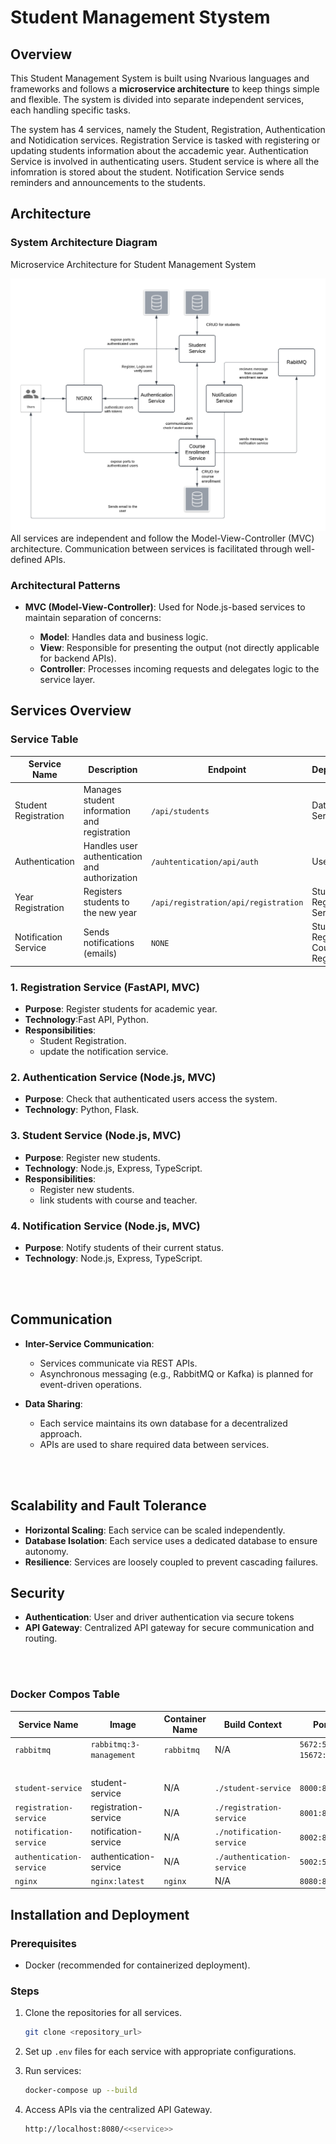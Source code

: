 # Student Management Stystem

## Overview

This Student Management System is built using Nvarious languages and frameworks and follows a **microservice architecture** to keep things simple and flexible. The system is divided into separate independent services, each handling specific tasks.

The system has 4 services, namely the Student, Registration, Authentication and Notidication services. Registration Service is tasked with registering or updating students information about the accademic year. Authentication Service is involved in authenticating users. Student service is where all the infomration is stored about the student. Notification Service sends reminders and announcements to the students.

## Architecture

### System Architecture Diagram

Microservice Architecture for Student Management System

![alt text](<Blank diagram (3).png>)
All services are independent and follow the Model-View-Controller (MVC) architecture. Communication between services is facilitated through well-defined APIs.

### Architectural Patterns

- **MVC (Model-View-Controller)**: Used for Node.js-based services to maintain separation of concerns:

  - **Model**: Handles data and business logic.
  - **View**: Responsible for presenting the output (not directly applicable for backend APIs).
  - **Controller**: Processes incoming requests and delegates logic to the service layer.

## Services Overview

### Service Table

| Service Name           | Description                                | Endpoint                  | Dependencies            |
|------------------------|--------------------------------------------|---------------------------|-------------------------|
| Student Registration    | Manages student information and registration | `/api/students`           | Database Service        |
| Authentication         | Handles user authentication and authorization | `/auhtentication/api/auth`               | User Service            |
| Year Registration     | Registers students to the new year      | `/api/registration/api/registration`            | Student Registration Service |
| Notification Service    | Sends notifications (emails)          | `NONE`      | Student Registration, Course Registration |

### 1. Registration Service (FastAPI, MVC)

- **Purpose**: Register students for academic year.
- **Technology**:Fast API, Python.
- **Responsibilities**:
  - Student Registration.
  - update the notification service.

### 2. Authentication Service (Node.js, MVC)

- **Purpose**: Check that authenticated users access the system.
- **Technology**: Python, Flask.

### 3. Student Service (Node.js, MVC)

- **Purpose**: Register new students.
- **Technology**: Node.js, Express, TypeScript.
- **Responsibilities**:
  - Register new students.
  - link students with course and teacher.

### 4. Notification Service (Node.js, MVC)

- **Purpose**: Notify students of their current status.
- **Technology**: Node.js, Express, TypeScript.

<br />
<br />

## Communication
- **Inter-Service Communication**:

  - Services communicate via REST APIs.
  - Asynchronous messaging (e.g., RabbitMQ or Kafka) is planned for event-driven operations.

- **Data Sharing**:
  - Each service maintains its own database for a decentralized approach.
  - APIs are used to share required data between services.

<br />
<br />

## Scalability and Fault Tolerance

- **Horizontal Scaling**: Each service can be scaled independently.
- **Database Isolation**: Each service uses a dedicated database to ensure autonomy.
- **Resilience**: Services are loosely coupled to prevent cascading failures.

## Security

- **Authentication**: User and driver authentication via secure tokens
- **API Gateway**: Centralized API gateway for secure communication and routing.

<br />
<br />

### Docker Compos Table

| **Service Name**         | **Image**                   | **Container Name** | **Build Context**          | **Ports**        | **Depends On**        | **Environment Variables**           |
|--------------------------|-----------------------------|--------------------|---------------------------|------------------|-----------------------|-------------------------------------|
| `rabbitmq`              | `rabbitmq:3-management`    | `rabbitmq`         | N/A                       | `5672:5672`, `15672:15672` | N/A                   | `RABBITMQ_DEFAULT_USER=guest`      |
|                          |                             |                    |                           |                  |                       | `RABBITMQ_DEFAULT_PASS=guest`      |
| `student-service`       | student-service                        | N/A                | `./student-service`       | `8000:8000`     | `rabbitmq`, `nginx`   | `RABBITMQ_HOST=rabbitmq`           |
| `registration-service`  | registration-service                        | N/A                 | `./registration-service`  | `8001:8001`     | `rabbitmq`, `nginx`   | `RABBITMQ_HOST=rabbitmq`           |
| `notification-service`  | notification-service                        | N/A                | `./notification-service`  | `8002:8002`     | `rabbitmq`            | `RABBITMQ_HOST=rabbitmq`           |
| `authentication-service`| authentication-service                        | N/A                 | `./authentication-service`| `5002:5002`     | `rabbitmq`, `nginx`   | `RABBITMQ_HOST=rabbitmq`           |
| `nginx`                 | `nginx:latest`             | `nginx`            | N/A                       | `8080:80`       | N/A                   | N/A                                 |

## Installation and Deployment

### Prerequisites

- Docker (recommended for containerized deployment).

### Steps

1. Clone the repositories for all services.

   ```bash
   git clone <repository_url>
   ```

2. Set up `.env` files for each service with appropriate configurations.

3. Run services:

    ```bash
    docker-compose up --build
    ```

4. Access APIs via the centralized API Gateway.

    ```bash
    http://localhost:8080/<<service>>
    ```
